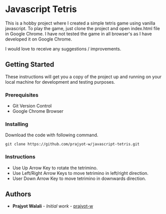 # Javascript Tetris

 This is a hobby project where I created a simple tetris game using vanilla javascript.
 To play the game, just clone the project and open index.html file in Google Chrome.
 I have not tested the game in all browser's as I have developed it on Google Chrome.
 
 I would love to receive any suggestions / improvements.
 
## Getting Started

  These instructions will get you a copy of the project up and running on your local machine for development and testing purposes.
  
### Prerequisites

  - Git Version Control
  - Google Chrome Browser
  
### Installing

  Download the code with following command.
  
  ```
  git clone https://github.com/prajyot-w/javascript-tetris.git
  ```

### Instructions

 - Use Up Arrow Key to rotate the tetrimino.
 - Use Left/Right Arrow Keys to move tetrimino in left/right direction.
 - User Down Arrow Key to move tetrimino in downwards direction.

## Authors

* **Prajyot Walali** - *Initial work* - [prajyot-w](https://github.com/prajyot-w)
